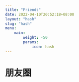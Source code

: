 ```yaml
---
title: "Friends"
date: 2022-04-10T20:52:18+08:00
layout: "hash"
slug: "hash"
menu:
    main:
        weight: -50
        params: 
            icon: hash
---
```

# 朋友圈
